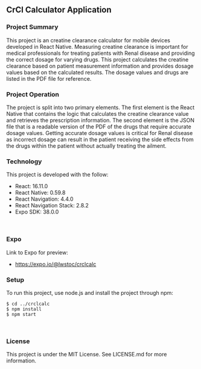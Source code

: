 ## CrCl Calculator Application  

### Project Summary  
This project is an creatine clearance calculator for mobile devices developed in React Native. Measuring creatine clearance is important for medical professionals for treating patients with Renal disease and providing the correct dosage for varying drugs. This project calculates the creatine clearance based on patient measurement information and provides dosage values based on the calculated results. The dosage values and drugs are listed in the PDF file for reference. <br>

### Project Operation
The project is split into two primary elements. The first element is the React Native that contains the logic that calculates the creatine clearance value and retrieves the prescription information. The second element is the JSON file that is a readable version of the PDF of the drugs that require accurate dosage values. Getting accurate dosage values is critical for Renal disease as incorrect dosage can result in the patient receiving the side effects from the drugs within the patient without actually treating the ailment. <br>

### Technology
This project is developed with the follow: <br>
* React: 16.11.0
* React Native: 0.59.8
* React Navigation: 4.4.0
* React Navigation Stack: 2.8.2
* Expo SDK: 38.0.0
<br>

### Expo
Link to Expo for preview:
* https://expo.io/@lwstoc/crclcalc

### Setup
To run this project, use node.js and install the project through npm:<br>
```
$ cd ../crclcalc
$ npm install
$ npm start
```  
<br>

### License
This project is under the MIT License. See LICENSE.md for more information.